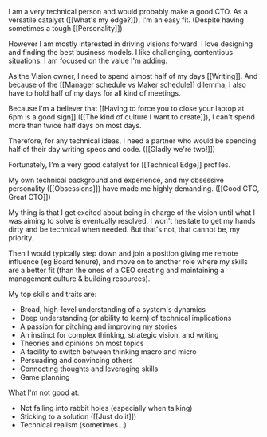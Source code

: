 I am a very technical person and would probably make a good CTO.
As a versatile catalyst ([[What's my edge?]]), I'm an easy fit.
(Despite having sometimes a tough [[Personality]])

However I am mostly interested in driving visions forward.
I love designing and finding the best business models.
I like challenging, contentious situations.
I am focused on the value I'm adding.

As the Vision owner, I need to spend almost half of my days [[Writing]].
And because of the [[Manager schedule vs Maker schedule]] dilemma,
I also have to hold half of my days for all kind of meetings.

Because I'm a believer that [[Having to force you to close your laptop at 6pm is a good sign]] ([[The kind of culture I want to create]]),
I can't spend more than twice half days on most days.

Therefore, for any technical ideas,
I need a partner who would be spending half of their day writing specs and code.
([[Gladly we're two!]])

Fortunately, I'm a very good catalyst for [[Technical Edge]] profiles.

My own technical background and experience,
and my obsessive personality ([[Obsessions]]) have made me highly demanding.
([[Good CTO, Great CTO]])

My thing is that I get excited about being in charge of the vision until what I was aiming to solve is eventually resolved.
I won't hesitate to get my hands dirty and be technical when needed.
But that's not, that cannot be, my priority.

Then I would typically step down and join a position giving me remote influence (eg Board tenure), and move on to another role where my skills are a better fit (than the ones of a CEO creating and maintaining a management culture & building resources).

My top skills and traits are:

- Broad, high-level understanding of a system's dynamics
- Deep understanding (or ability to learn) of technical implications
- A passion for pitching and improving my stories
- An instinct for complex thinking, strategic vision, and writing
- Theories and opinions on most topics
- A facility to switch between thinking macro and micro
- Persuading and convincing others
- Connecting thoughts and leveraging skills
- Game planning

What I'm not good at:

- Not falling into rabbit holes (especially when talking)
- Sticking to a solution ([[Just do it]])
- Technical realism (sometimes...)
